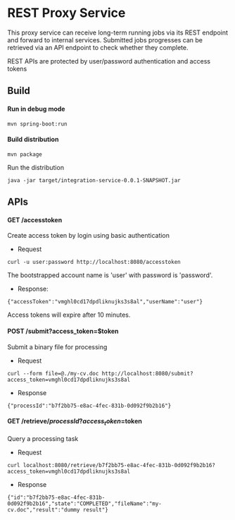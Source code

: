 # REST Proxy Service

This proxy service can receive long-term running jobs via its REST endpoint and forward to internal services.
Submitted jobs progresses can be retrieved via an API endpoint to check whether they complete.

REST APIs are protected by user/password authentication and access tokens

## Build

#### Run in debug mode
```$xslt
mvn spring-boot:run
```

#### Build distribution
```$xslt
mvn package
```
Run the distribution 
```$xslt
java -jar target/integration-service-0.0.1-SNAPSHOT.jar
```

## APIs
#### GET /accesstoken
Create access token by login using basic authentication
- Request
```
curl -u user:password http://localhost:8080/accesstoken
```
The bootstrapped account name is 'user' with password is 'password'.

- Response:
```
{"accessToken":"vmghl0cd17dpdliknujks3s8al","userName":"user"}
```
Access tokens will expire after 10 minutes.

#### POST /submit?access_token=$token
Submit a binary file for processing

- Request
```
curl --form file=@./my-cv.doc http://localhost:8080/submit?access_token=vmghl0cd17dpdliknujks3s8al
```

- Response
```
{"processId":"b7f2bb75-e8ac-4fec-831b-0d092f9b2b16"}
```

#### GET /retrieve/$processId?access_token=$token

Query a processing task

- Request
```
curl localhost:8080/retrieve/b7f2bb75-e8ac-4fec-831b-0d092f9b2b16?access_token=vmghl0cd17dpdliknujks3s8al
```

- Response
```
{"id":"b7f2bb75-e8ac-4fec-831b-0d092f9b2b16","state":"COMPLETED","fileName":"my-cv.doc","result":"dummy result"}
```